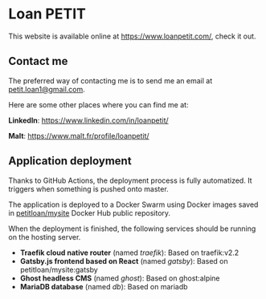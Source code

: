 # Loan PETIT

This website is available online at <https://www.loanpetit.com/>, check it out.

## Contact me

The preferred way of contacting me is to send me an email at <petit.loan1@gmail.com>.

Here are some other places where you can find me at:

**LinkedIn**: <https://www.linkedin.com/in/loanpetit/>

**Malt**: <https://www.malt.fr/profile/loanpetit/>

## Application deployment

Thanks to GitHub Actions, the deployment process is fully automatized.
It triggers when something is pushed onto master.

The application is deployed to a Docker Swarm using Docker images saved in [petitloan/mysite](https://hub.docker.com/r/petitloan/mysite/) Docker Hub public repository.

When the deployment is finished, the following services should be running on the hosting server.
- **Traefik cloud native router** (named *traefik*): Based on traefik:v2.2
- **Gatsby.js frontend based on React** (named *gatsby*): Based on petitloan/mysite:gatsby
- **Ghost headless CMS** (named *ghost*): Based on ghost:alpine
- **MariaDB database** (named *db*): Based on mariadb
